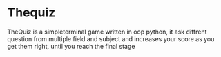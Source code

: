 # Thequiz
TheQuiz is a simpleterminal game written in oop python, it ask diffrent question from multiple field and subject and increases your score as you get them right, until you reach the final stage 
